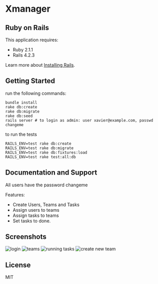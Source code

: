 Xmanager
================

Ruby on Rails
-------------

This application requires:

- Ruby 2.1.1
- Rails 4.2.3

Learn more about [Installing Rails](http://railsapps.github.io/installing-rails.html).

Getting Started
---------------

run the following commands:

    bundle install
    rake db:create
    rake db:migrate
    rake db:seed
    rails server # to login as admin: user xavier@example.com, passwd changeme

to run the tests

    RAILS_ENV=test rake db:create
    RAILS_ENV=test rake db:migrate
    RAILS_ENV=test rake db:fixtures:load
    RAILS_ENV=test rake test:all:db

Documentation and Support
-------------------------

   All users have the password changeme

   Features:

   * Create Users, Teams and Tasks
   * Assign users to teams
   * Assign tasks to teams
   * Set tasks to done.


Screenshots
-----------
![login](https://cloud.githubusercontent.com/assets/37418/8873515/a65c120c-3207-11e5-97ab-37aef2d0c143.png)
![teams](https://cloud.githubusercontent.com/assets/37418/8873550/edfe8464-3207-11e5-95fc-d19389ef791f.png)
![running tasks](https://cloud.githubusercontent.com/assets/37418/8873562/1aceacda-3208-11e5-9995-0c147309ef5a.png)
![create new team](https://cloud.githubusercontent.com/assets/37418/8873621/9944354e-3208-11e5-9df0-3a9cf8f64c04.png)

License
-------

MIT
